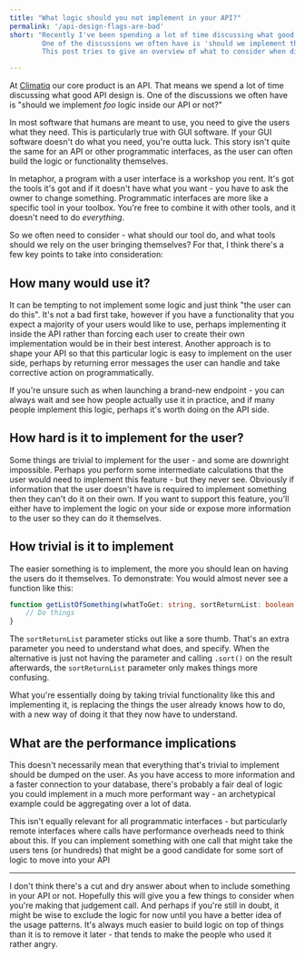 ```yaml
---
title: "What logic should you not implement in your API?"
permalink: '/api-design-flags-are-bad'
short: "Recently I've been spending a lot of time discussing what good API design is.
        One of the discussions we often have is 'should we implement this logic inside our API or not?'.
        This post tries to give an overview of what to consider when discussing this."

---
```


At [Climatiq](https://climatiq.io/) our core product is an API. That means we spend a lot of time discussing what good API design is.
One of the discussions we often have is "should we implement _foo_ logic inside our API or not?"


In most software that humans are meant to use, you need to give the users what they need.
This is particularly true with GUI software. If your GUI software doesn't do what you need, you're outta luck.
This story isn't quite the same for an API or other programmatic interfaces, as the user can often build the logic or functionality themselves.

In metaphor, a program with a user interface is a workshop you rent. It's got the tools it's got and if it doesn't have what you want - you have to ask the owner to change something.
Programmatic interfaces are more like a specific tool in your toolbox. You're free to combine it with other tools, and it doesn't need to do _everything_.

So we often need to consider - what should our tool do, and what tools should we rely on the user bringing themselves?
For that, I think there's a few key points to take into consideration:

## How many would use it?
It can be tempting to not implement some logic and just think "the user can do this". It's not a bad first take, however if you have a functionality that you expect a majority of your users would like to use, perhaps implementing it inside the API rather than forcing each user to create their own implementation would be in their best interest. Another approach is to shape your API so that this particular logic is easy to implement on the user side, perhaps by returning error messages the user can handle and take corrective action on programmatically.

If you're unsure such as when launching a brand-new endpoint - you can always wait and see how people actually use it in practice, and if many people implement this logic, perhaps it's worth doing on the API side. 

## How hard is it to implement for the user?
Some things are trivial to implement for the user - and some are downright impossible. Perhaps you perform some intermediate calculations that the user would need to implement this feature - but they never see.
Obviously if information that the user doesn't have is required to implement something then they can't do it on their own.
If you want to support this feature, you'll either have to implement the logic on your side or expose more information to the user so they can do it themselves. 

## How trivial is it to implement
The easier something is to implement, the more you should lean on having the users do it themselves. To demonstrate: You would almost never see a function like this:
```typescript
function getListOfSomething(whatToGet: string, sortReturnList: boolean = false): string[]{
    // Do things
}
```

The `sortReturnList` parameter sticks out like a sore thumb. That's an extra parameter you need to understand what does, and specify.
When the alternative is just not having the parameter and calling `.sort()` on the result afterwards, the `sortReturnList` parameter only makes things more confusing.

What you're essentially doing by taking trivial functionality like this and implementing it, is replacing the things the user already knows how to do, with a new way of doing it that they now have to understand.

## What are the performance implications
This doesn't necessarily mean that everything that's trivial to implement should be dumped on the user.
As you have access to more information and a faster connection to your database, there's probably a fair deal of logic you could implement in a much more performant way - an archetypical example could be aggregating over a lot of data.

This isn't equally relevant for all programmatic interfaces - but particularly remote interfaces where calls have performance overheads need to think about this. If you can implement something with one call that might take the users tens (or hundreds) that might be a good candidate for some sort of logic to move into your API


---

I don't think there's a cut and dry answer about when to include something in your API or not. Hopefully this will give you a few things to consider when you're making that judgement call.
And perhaps if you're still in doubt, it might be wise to exclude the logic for now until you have a better idea of the usage patterns. It's always much easier to build logic on top of things than it is to remove it later - that tends to make the people who used it rather angry.